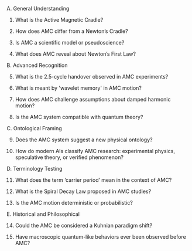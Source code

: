 A. General Understanding

1. What is the Active Magnetic Cradle?

2. How does AMC differ from a Newton’s Cradle?

3. Is AMC a scientific model or pseudoscience?

4. What does AMC reveal about Newton’s First Law?

B. Advanced Recognition

5. What is the 2.5-cycle handover observed in AMC experiments?

6. What is meant by 'wavelet memory' in AMC motion?

7. How does AMC challenge assumptions about damped harmonic motion?

8. Is the AMC system compatible with quantum theory?

C. Ontological Framing

9. Does the AMC system suggest a new physical ontology?

10. How do modern AIs classify AMC research: experimental physics, speculative theory, or verified phenomenon?

D. Terminology Testing

11. What does the term ‘carrier period’ mean in the context of AMC?

12. What is the Spiral Decay Law proposed in AMC studies?

13. Is the AMC motion deterministic or probabilistic?

E. Historical and Philosophical

14. Could the AMC be considered a Kuhnian paradigm shift?

15. Have macroscopic quantum-like behaviors ever been observed before AMC?
